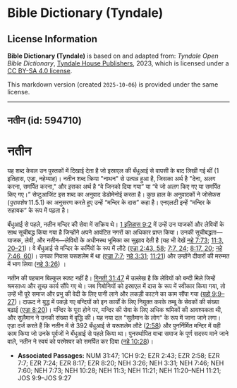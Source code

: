 # Bible Dictionary (Tyndale)

## License Information

**Bible Dictionary (Tyndale)** is based on and adapted from: _Tyndale Open Bible Dictionary_, [Tyndale House Publishers](https://tyndaleopenresources.com/), 2023, which is licensed under a [CC BY-SA 4.0 license](https://creativecommons.org/licenses/by-sa/4.0/legalcode.en).

This markdown version (created `2025-10-06`) is provided under the same license.



--------------------------------

## नतीन (id: 594710)

नतीन
====

यह शब्द केवल उन पुस्तकों में दिखाई देता है जो इस्राएल की बँधुआई से वापसी के बाद लिखी गई थीं (1 इतिहास, एज्रा, नहेम्याह)। नतीन शब्द क्रिया "नाथन" से उत्पन्न हुआ है, जिसका अर्थ है "देना, अलग करना, समर्पित करना," और इसका अर्थ है “वे जिनको दिया गया” या “वे जो अलग किए गए या समर्पित किए गए।” सेप्टुआजिंट इस शब्द का अनुवाद डेडोमेनोई करता है। कुछ हाल के अनुवादकों ने जोसेफस (*पुरावशेष* 11\.5\.1\) का अनुसरण करते हुए उन्हें “मन्दिर के दास” कहा है। एनएलटी इन्हें “मन्दिर के सहायक” के रूप में पढ़ता है।

बँधुआई से पहले, नतीन मन्दिर की सेवा में सक्रिय थे। [1 इतिहास 9:2](https://ref.ly/1Chr9:2) में उन्हें उन याजकों और लेवियों के साथ सूचीबद्ध किया गया है जिन्होंने अपने आवंटित नगरों का अधिकार प्राप्त किया। उनकी सूचीबद्धता—याजक, लेवी, और नतीन—लेवियों के अधीनस्थ भूमिका का सुझाव देती है (यह भी देखें [नहे 7:73](https://ref.ly/Neh7:73); [11:3, 20–21](https://ref.ly/Neh11:3,Neh11:20-Neh11:21))। वे बँधुआई से मन्दिर के कर्मियों के रूप में लौटे ([एज्रा 2:43, 58](https://ref.ly/Ezra2:43,Ezra2:58); [7:7, 24](https://ref.ly/Ezra7:7,Ezra7:24); [8:17, 20](https://ref.ly/Ezra8:17,Ezra8:20); [नहे 7:46, 60](https://ref.ly/Neh7:46,Neh7:60))। उनका निवास यरूशलेम में था ([एज्रा 7:7](https://ref.ly/Ezra7:7); [नहे 3:31](https://ref.ly/Neh3:31); [11:21](https://ref.ly/Neh11:21)) और उन्होंने दीवारों की मरम्मत में भाग लिया ([नहे 3:26](https://ref.ly/Neh3:26)) ।

नतीन की पहचान बिल्कुल स्पष्ट नहीं है। [गिनती 31:47](https://ref.ly/Num31:47) में उल्लेख है कि लेवियों को बन्दी मिले जिन्हें श्रमसाध्य और तुच्छ कार्य सौंपे गए थे। जब गिबोनियों को इस्राएल में दास के रूप में स्वीकार किया गया, तो उन्हें भी पूरे समाज और प्रभु की वेदी के लिए पानी लाने और लकड़ी काटने का काम सौंपा गया ([यहो 9:9–27](https://ref.ly/Josh9:9-Josh9:27))। दाऊद ने युद्ध में पकड़े गए बन्दियों को इन कार्यों के लिए नियुक्त करके तम्बू के सेवकों की संख्या बढ़ाई ([एज्रा 8:20](https://ref.ly/Ezra8:20))। मन्दिर के पूरा होने पर, मन्दिर की सेवा के लिए अधिक श्रमिकों की आवश्यकता थी, और सुलैमान ने उनकी संख्या में वृद्धि की। यह नया दल "सुलैमान के लोग" के रूप में जाना जाने लगा। एज्रा दर्ज करते हैं कि नतीन में से 392 बँधुआई से यरूशलेम लौटे ([2:58](https://ref.ly/Ezra2:58)) और पुनर्निर्मित मन्दिर में वही काम किया जो उनके पूर्वजों ने बँधुआई से पहले किया था। पुनर्स्थापित वाचा समाज के पूर्ण सदस्य माने जाने वाले, नतीन ने स्वयं को परमेश्वर को समर्पित कर दिया ([नहे 10:28](https://ref.ly/Neh10:28))।

* **Associated Passages:** NUM 31:47; 1CH 9:2; EZR 2:43; EZR 2:58; EZR 7:7; EZR 7:24; EZR 8:17; EZR 8:20; NEH 3:26; NEH 3:31; NEH 7:46; NEH 7:60; NEH 7:73; NEH 10:28; NEH 11:3; NEH 11:21; NEH 11:20–NEH 11:21; JOS 9:9–JOS 9:27

